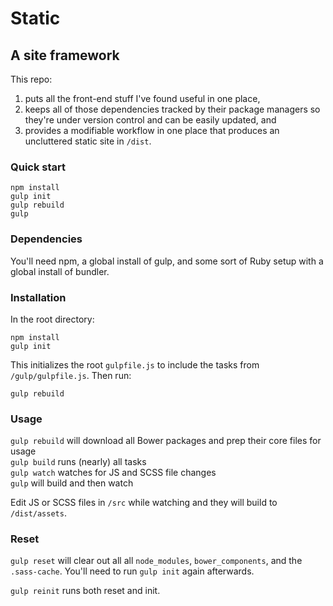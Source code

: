 # Static

## A site framework

This repo:

1. puts all the front-end stuff I've found useful in one place,
1. keeps all of those dependencies tracked by their package managers so they're under version control and can be easily updated, and
1. provides a modifiable workflow in one place that produces an uncluttered static site in `/dist`.


### Quick start

`npm install`  
`gulp init`  
`gulp rebuild`  
`gulp`  


### Dependencies

You'll need npm, a global install of gulp, and some sort of Ruby setup with a global install of bundler.


### Installation

In the root directory:

`npm install`  
`gulp init`

This initializes the root `gulpfile.js` to include the tasks from `/gulp/gulpfile.js`. Then run:

`gulp rebuild`


### Usage

`gulp rebuild` will download all Bower packages and prep their core files for usage  
`gulp build` runs (nearly) all tasks  
`gulp watch` watches for JS and SCSS file changes  
`gulp` will build and then watch

Edit JS or SCSS files in `/src` while watching and they will build to `/dist/assets`.


### Reset

`gulp reset` will clear out all all `node_modules`, `bower_components`, and the `.sass-cache`. You'll need to run `gulp init` again afterwards.

`gulp reinit` runs both reset and init.
